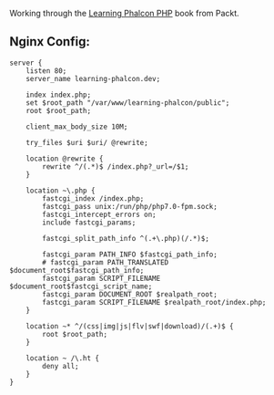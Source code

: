 Working through the [Learning Phalcon PHP](https://www.packtpub.com/web-development/learning-phalcon-php) book from Packt.

## Nginx Config:

    server {
        listen 80;
        server_name learning-phalcon.dev;

        index index.php;
        set $root_path "/var/www/learning-phalcon/public";
        root $root_path;

        client_max_body_size 10M;

        try_files $uri $uri/ @rewrite;

        location @rewrite {
            rewrite ^/(.*)$ /index.php?_url=/$1;
        }

        location ~\.php {
            fastcgi_index /index.php;
            fastcgi_pass unix:/run/php/php7.0-fpm.sock;
            fastcgi_intercept_errors on;
            include fastcgi_params;

            fastcgi_split_path_info ^(.+\.php)(/.*)$;

            fastcgi_param PATH_INFO $fastcgi_path_info;
            # fastcgi_param PATH_TRANSLATED $document_root$fastcgi_path_info;
            fastcgi_param SCRIPT_FILENAME $document_root$fastcgi_script_name;
            fastcgi_param DOCUMENT_ROOT $realpath_root;
            fastcgi_param SCRIPT_FILENAME $realpath_root/index.php;
        }

        location ~* ^/(css|img|js|flv|swf|download)/(.+)$ {
            root $root_path;
        }

        location ~ /\.ht {
            deny all;
        }
    }
